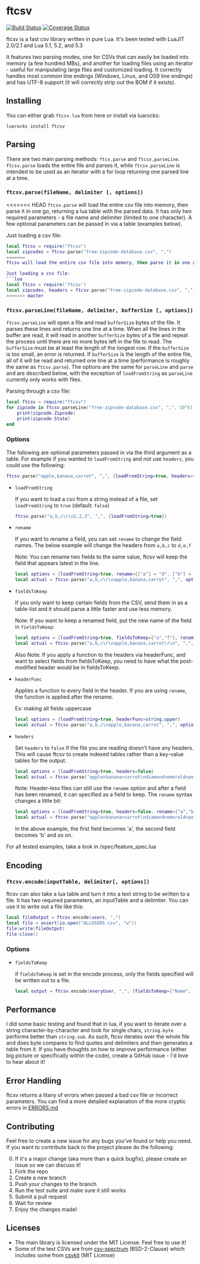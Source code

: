 # ftcsv
[![Build Status](https://travis-ci.org/FourierTransformer/ftcsv.svg?branch=master)](https://travis-ci.org/FourierTransformer/ftcsv) [![Coverage Status](https://coveralls.io/repos/github/FourierTransformer/ftcsv/badge.svg?branch=master)](https://coveralls.io/github/FourierTransformer/ftcsv?branch=master)

ftcsv is a fast csv library written in pure Lua. It's been tested with LuaJIT 2.0/2.1 and Lua 5.1, 5.2, and 5.3

It features two parsing modes, one for CSVs that can easily be loaded into memory (a few hundred MBs), and another for loading files using an iterator - useful for manipulating large files and customized loading. It correctly handles most common line endings (Windows, Linux, and OS9 line endings) and has UTF-8 support (it will correctly strip out the BOM if it exists).

## Installing
You can either grab `ftcsv.lua` from here or install via luarocks:

```
luarocks install ftcsv
```


## Parsing
There are two main parsing methods: `ftcv.parse` and `ftcsv.parseLine`.
`ftcsv.parse` loads the entire file and parses it, while `ftcsv.parseLine` is intended to be used as an iterator with a for loop returning one parsed line at a time.

### `ftcsv.parse(fileName, delimiter [, options])`

<<<<<<< HEAD
`ftcsv.parse` will load the entire csv file into memory, then parse it in one go, returning a lua table with the parsed data. It has only two required parameters - a file name and delimiter (limited to one character). A few optional parameters can be passed in via a table (examples below).

Just loading a csv file:
```lua
local ftcsv = require("ftcsv")
local zipcodes = ftcsv.parse("free-zipcode-database.csv", ",")
=======
ftcsv will load the entire csv file into memory, then parse it in one go, returning a lua table with the parsed data and a lua table containing the column headers. It has only two required parameters - a file name and delimiter (limited to one character). A few optional parameters can be passed in via a table (examples below).

Just loading a csv file:
```lua
local ftcsv = require('ftcsv')
local zipcodes, headers = ftcsv.parse("free-zipcode-database.csv", ",")
>>>>>>> master
```

### `ftcsv.parseLine(fileName, delimiter, bufferSize [, options])`
`ftcsv.parseLine` will open a file and read `bufferSize` bytes of the file. It parses these lines and returns one line at a time. When all the lines in the buffer are read, it will read in another `bufferSize` bytes of a file and repeat the process until there are no more bytes left in the file to read. The `bufferSize` must be at least the length of the longest row. If the `bufferSize` is too small, an error is returned. If `bufferSize` is the length of the entire file, all of it will be read and returned one line at a time (performance is roughly the same as `ftcsv.parse`). The options are the same for `parseLine` and `parse` and are described below, with the exception of `loadFromString` as `parseLine` currently only works with files.

Parsing through a csv file:
```lua
local ftcsv = require("ftcsv")
for zipcode in ftcsv.parseLine("free-zipcode-database.csv", ",", 10^6) do
    print(zipcode.Zipcode)
    print(zipcode.State)
end
```




### Options
The following are optional parameters passed in via the third argument as a table. For example if you wanted to `loadFromString` and not use `headers`, you could use the following:
```lua
ftcsv.parse("apple,banana,carrot", ",", {loadFromString=true, headers=false})
```
 - `loadFromString`

 	If you want to load a csv from a string instead of a file, set `loadFromString` to `true` (default: `false`)
 	```lua
	ftcsv.parse("a,b,c\r\n1,2,3", ",", {loadFromString=true})
 	```

 - `rename`

 	If you want to rename a field, you can set `rename` to change the field names. The below example will change the headers from `a,b,c` to `d,e,f`

 	Note: You can rename two fields to the same value, ftcsv will keep the field that appears latest in the line.

 	```lua
 	local options = {loadFromString=true, rename={["a"] = "d", ["b"] = "e", ["c"] = "f"}}
	local actual = ftcsv.parse("a,b,c\r\napple,banana,carrot", ",", options)
 	```

 - `fieldsToKeep`

 	If you only want to keep certain fields from the CSV, send them in as a table-list and it should parse a little faster and use less memory.

 	Note: If you want to keep a renamed field, put the new name of the field in `fieldsToKeep`:

 	```lua
	local options = {loadFromString=true, fieldsToKeep={"a","f"}, rename={["c"] = "f"}}
	local actual = ftcsv.parse("a,b,c\r\napple,banana,carrot\r\n", ",", options)
 	```

 	Also Note: If you apply a function to the headers via headerFunc, and want to select fields from fieldsToKeep, you need to have what the post-modified header would be in fieldsToKeep.

 - `headerFunc`

 	Applies a function to every field in the header. If you are using `rename`, the function is applied after the rename.

 	Ex: making all fields uppercase
 	```lua
 	local options = {loadFromString=true, headerFunc=string.upper}
	local actual = ftcsv.parse("a,b,c\napple,banana,carrot", ",", options)
 	```

 - `headers`

 	Set `headers` to `false` if the file you are reading doesn't have any headers. This will cause ftcsv to create indexed tables rather than a key-value tables for the output.

 	```lua
	local options = {loadFromString=true, headers=false}
	local actual = ftcsv.parse("apple>banana>carrot\ndiamond>emerald>pearl", ">", options)
 	```

 	Note: Header-less files can still use the `rename` option and after a field has been renamed, it can specified as a field to keep. The `rename` syntax changes a little bit:

 	```lua
	local options = {loadFromString=true, headers=false, rename={"a","b","c"}, fieldsToKeep={"a","b"}}
	local actual = ftcsv.parse("apple>banana>carrot\ndiamond>emerald>pearl", ">", options)
 	```

 	In the above example, the first field becomes 'a', the second field becomes 'b' and so on.

For all tested examples, take a look in /spec/feature_spec.lua


## Encoding
### `ftcsv.encode(inputTable, delimiter[, options])`

ftcsv can also take a lua table and turn it into a text string to be written to a file. It has two required parameters, an inputTable and a delimiter. You can use it to write out a file like this:
```lua
local fileOutput = ftcsv.encode(users, ",")
local file = assert(io.open("ALLUSERS.csv", "w"))
file:write(fileOutput)
file:close()
```

### Options
 - `fieldsToKeep`

	if `fieldsToKeep` is set in the encode process, only the fields specified will be written out to a file.

	```lua
	local output = ftcsv.encode(everyUser, ",", {fieldsToKeep={"Name", "Phone", "City"}})
	```



## Performance
I did some basic testing and found that in lua, if you want to iterate over a string character-by-character and look for single chars, `string.byte` performs better than `string.sub`. As such, ftcsv iterates over the whole file and does byte compares to find quotes and delimiters and then generates a table from it. If you have thoughts on how to improve performance (either big picture or specifically within the code), create a GitHub issue - I'd love to hear about it!



## Error Handling
ftcsv returns a litany of errors when passed a bad csv file or incorrect parameters. You can find a more detailed explanation of the more cryptic errors in [ERRORS.md](ERRORS.md)



## Contributing
Feel free to create a new issue for any bugs you've found or help you need. If you want to contribute back to the project please do the following:

 0. If it's a major change (aka more than a quick bugfix), please create an issue so we can discuss it!
 1. Fork the repo
 2. Create a new branch
 3. Push your changes to the branch
 4. Run the test suite and make sure it still works
 5. Submit a pull request
 6. Wait for review
 7. Enjoy the changes made!



## Licenses
 - The main library is licensed under the MIT License. Feel free to use it!
 - Some of the test CSVs are from [csv-spectrum](https://github.com/maxogden/csv-spectrum) (BSD-2-Clause) which includes some from [csvkit](https://github.com/wireservice/csvkit) (MIT License)
